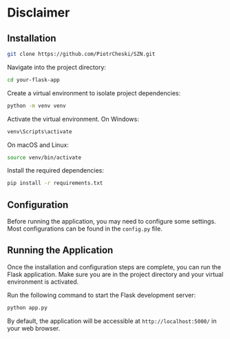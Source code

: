 # Disclaimer



## Installation

```bash
git clone https://github.com/PiotrCheski/SZN.git
```

Navigate into the project directory:

```bash
cd your-flask-app
```

Create a virtual environment to isolate project dependencies:

```bash
python -m venv venv
```

Activate the virtual environment. On Windows:

```bash
venv\Scripts\activate
```

On macOS and Linux:

```bash
source venv/bin/activate
```

Install the required dependencies:

```bash
pip install -r requirements.txt
```

## Configuration

Before running the application, you may need to configure some settings. Most configurations can be found in the `config.py` file.

## Running the Application

Once the installation and configuration steps are complete, you can run the Flask application. Make sure you are in the project directory and your virtual environment is activated.

Run the following command to start the Flask development server:

```bash
python app.py
```

By default, the application will be accessible at `http://localhost:5000/` in your web browser.
